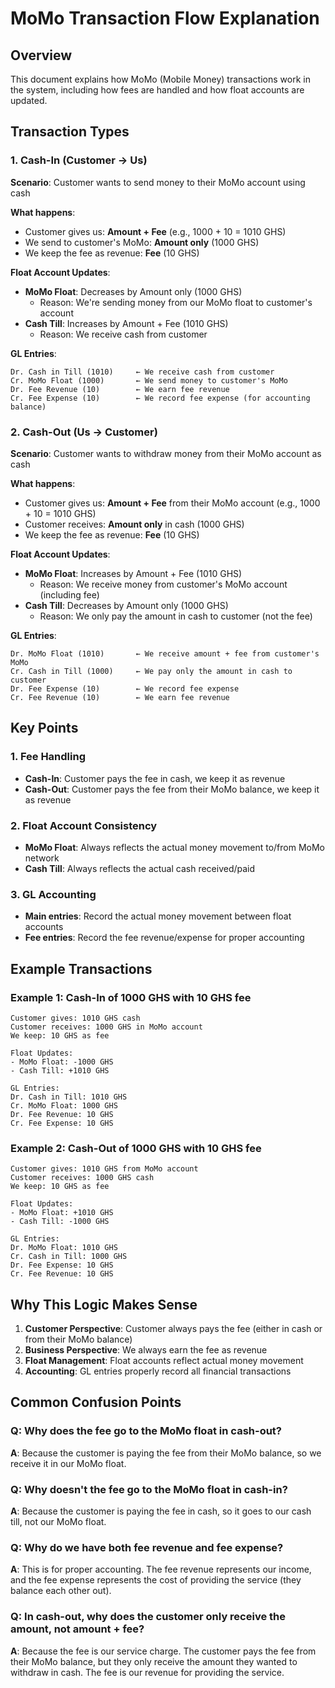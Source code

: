 # MoMo Transaction Flow Explanation

## Overview

This document explains how MoMo (Mobile Money) transactions work in the system, including how fees are handled and how float accounts are updated.

## Transaction Types

### 1. Cash-In (Customer → Us)

**Scenario**: Customer wants to send money to their MoMo account using cash

**What happens**:

- Customer gives us: **Amount + Fee** (e.g., 1000 + 10 = 1010 GHS)
- We send to customer's MoMo: **Amount only** (1000 GHS)
- We keep the fee as revenue: **Fee** (10 GHS)

**Float Account Updates**:

- **MoMo Float**: Decreases by Amount only (1000 GHS)
  - Reason: We're sending money from our MoMo float to customer's account
- **Cash Till**: Increases by Amount + Fee (1010 GHS)
  - Reason: We receive cash from customer

**GL Entries**:

```
Dr. Cash in Till (1010)     ← We receive cash from customer
Cr. MoMo Float (1000)       ← We send money to customer's MoMo
Dr. Fee Revenue (10)        ← We earn fee revenue
Cr. Fee Expense (10)        ← We record fee expense (for accounting balance)
```

### 2. Cash-Out (Us → Customer)

**Scenario**: Customer wants to withdraw money from their MoMo account as cash

**What happens**:

- Customer gives us: **Amount + Fee** from their MoMo account (e.g., 1000 + 10 = 1010 GHS)
- Customer receives: **Amount only** in cash (1000 GHS)
- We keep the fee as revenue: **Fee** (10 GHS)

**Float Account Updates**:

- **MoMo Float**: Increases by Amount + Fee (1010 GHS)
  - Reason: We receive money from customer's MoMo account (including fee)
- **Cash Till**: Decreases by Amount only (1000 GHS)
  - Reason: We only pay the amount in cash to customer (not the fee)

**GL Entries**:

```
Dr. MoMo Float (1010)       ← We receive amount + fee from customer's MoMo
Cr. Cash in Till (1000)     ← We pay only the amount in cash to customer
Dr. Fee Expense (10)        ← We record fee expense
Cr. Fee Revenue (10)        ← We earn fee revenue
```

## Key Points

### 1. Fee Handling

- **Cash-In**: Customer pays the fee in cash, we keep it as revenue
- **Cash-Out**: Customer pays the fee from their MoMo balance, we keep it as revenue

### 2. Float Account Consistency

- **MoMo Float**: Always reflects the actual money movement to/from MoMo network
- **Cash Till**: Always reflects the actual cash received/paid

### 3. GL Accounting

- **Main entries**: Record the actual money movement between float accounts
- **Fee entries**: Record the fee revenue/expense for proper accounting

## Example Transactions

### Example 1: Cash-In of 1000 GHS with 10 GHS fee

```
Customer gives: 1010 GHS cash
Customer receives: 1000 GHS in MoMo account
We keep: 10 GHS as fee

Float Updates:
- MoMo Float: -1000 GHS
- Cash Till: +1010 GHS

GL Entries:
Dr. Cash in Till: 1010 GHS
Cr. MoMo Float: 1000 GHS
Dr. Fee Revenue: 10 GHS
Cr. Fee Expense: 10 GHS
```

### Example 2: Cash-Out of 1000 GHS with 10 GHS fee

```
Customer gives: 1010 GHS from MoMo account
Customer receives: 1000 GHS cash
We keep: 10 GHS as fee

Float Updates:
- MoMo Float: +1010 GHS
- Cash Till: -1000 GHS

GL Entries:
Dr. MoMo Float: 1010 GHS
Cr. Cash in Till: 1000 GHS
Dr. Fee Expense: 10 GHS
Cr. Fee Revenue: 10 GHS
```

## Why This Logic Makes Sense

1. **Customer Perspective**: Customer always pays the fee (either in cash or from their MoMo balance)
2. **Business Perspective**: We always earn the fee as revenue
3. **Float Management**: Float accounts reflect actual money movement
4. **Accounting**: GL entries properly record all financial transactions

## Common Confusion Points

### Q: Why does the fee go to the MoMo float in cash-out?

**A**: Because the customer is paying the fee from their MoMo balance, so we receive it in our MoMo float.

### Q: Why doesn't the fee go to the MoMo float in cash-in?

**A**: Because the customer is paying the fee in cash, so it goes to our cash till, not our MoMo float.

### Q: Why do we have both fee revenue and fee expense?

**A**: This is for proper accounting. The fee revenue represents our income, and the fee expense represents the cost of providing the service (they balance each other out).

### Q: In cash-out, why does the customer only receive the amount, not amount + fee?

**A**: Because the fee is our service charge. The customer pays the fee from their MoMo balance, but they only receive the amount they wanted to withdraw in cash. The fee is our revenue for providing the service.
